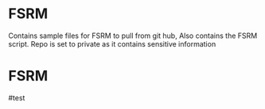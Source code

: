 # FSRM

Contains sample files for FSRM to pull from git hub, Also contains the FSRM script. Repo is set to private
as it contains sensitive information

# FSRM
#test